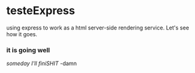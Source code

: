 # testeExpress
using express to work as a html server-side rendering service. Let's see how it goes.
### it is going well
*someday I'll finiSHIT*
-damn
